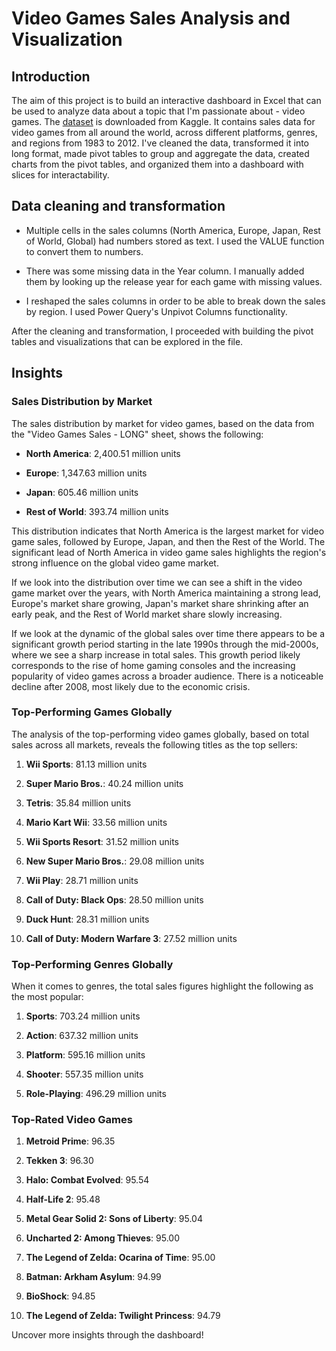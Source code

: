# Video Games Sales Analysis and Visualization

## Introduction

The aim of this project is to build an interactive dashboard in Excel that can be used to analyze data about a topic that I'm passionate about - video games. The [dataset](https://www.kaggle.com/datasets/thedevastator/discovering-hidden-trends-in-global-video-games) is downloaded from Kaggle. It contains sales data for video games from all around the world, across different platforms, genres, and regions from 1983 to 2012. I've cleaned the data, transformed it into long format, made pivot tables to group and aggregate the data, created charts from the pivot tables, and organized them into a dashboard with slices for interactability.

## Data cleaning and transformation

-   Multiple cells in the sales columns (North America, Europe, Japan, Rest of World, Global) had numbers stored as text. I used the VALUE function to convert them to numbers.

-   There was some missing data in the Year column. I manually added them by looking up the release year for each game with missing values.

-   I reshaped the sales columns in order to be able to break down the sales by region. I used Power Query's Unpivot Columns functionality.

After the cleaning and transformation, I proceeded with building the pivot tables and visualizations that can be explored in the file.

## Insights

### Sales Distribution by Market

The sales distribution by market for video games, based on the data from the "Video Games Sales - LONG" sheet, shows the following:

-   **North America**: 2,400.51 million units

-   **Europe**: 1,347.63 million units

-   **Japan**: 605.46 million units

-   **Rest of World**: 393.74 million units

This distribution indicates that North America is the largest market for video game sales, followed by Europe, Japan, and then the Rest of the World. The significant lead of North America in video game sales highlights the region's strong influence on the global video game market.

If we look into the distribution over time we can see a shift in the video game market over the years, with North America maintaining a strong lead, Europe's market share growing, Japan's market share shrinking after an early peak, and the Rest of World market share slowly increasing.

If we look at the dynamic of the global sales over time there appears to be a significant growth period starting in the late 1990s through the mid-2000s, where we see a sharp increase in total sales. This growth period likely corresponds to the rise of home gaming consoles and the increasing popularity of video games across a broader audience. There is a noticeable decline after 2008, most likely due to the economic crisis.

### **Top-Performing Games Globally**

The analysis of the top-performing video games globally, based on total sales across all markets, reveals the following titles as the top sellers:

1.  **Wii Sports**: 81.13 million units

2.  **Super Mario Bros.**: 40.24 million units

3.  **Tetris**: 35.84 million units

4.  **Mario Kart Wii**: 33.56 million units

5.  **Wii Sports Resort**: 31.52 million units

6.  **New Super Mario Bros.**: 29.08 million units

7.  **Wii Play**: 28.71 million units

8.  **Call of Duty: Black Ops**: 28.50 million units

9.  **Duck Hunt**: 28.31 million units

10. **Call of Duty: Modern Warfare 3**: 27.52 million units

### **Top-Performing Genres Globally**

When it comes to genres, the total sales figures highlight the following as the most popular:

1.  **Sports**: 703.24 million units

2.  **Action**: 637.32 million units

3.  **Platform**: 595.16 million units

4.  **Shooter**: 557.35 million units

5.  **Role-Playing**: 496.29 million units

### Top-Rated Video Games

1.  **Metroid Prime**: 96.35

2.  **Tekken 3**: 96.30

3.  **Halo: Combat Evolved**: 95.54

4.  **Half-Life 2**: 95.48

5.  **Metal Gear Solid 2: Sons of Liberty**: 95.04

6.  **Uncharted 2: Among Thieves**: 95.00

7.  **The Legend of Zelda: Ocarina of Time**: 95.00

8.  **Batman: Arkham Asylum**: 94.99

9.  **BioShock**: 94.85

10. **The Legend of Zelda: Twilight Princess**: 94.79

Uncover more insights through the dashboard!
